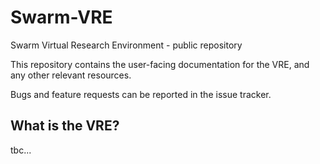 # Swarm-VRE
Swarm Virtual Research Environment - public repository

This repository contains the user-facing documentation for the VRE, and any other relevant resources.

Bugs and feature requests can be reported in the issue tracker.

## What is the VRE?
tbc...